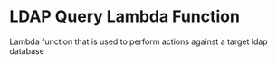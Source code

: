 # LDAP Query Lambda Function

Lambda function that is used to perform actions against a target ldap database
